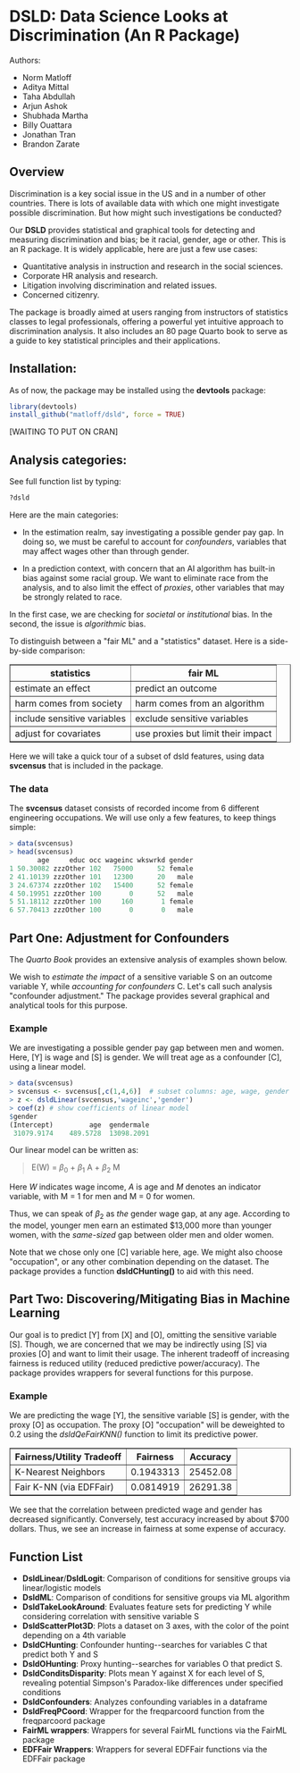 
# DSLD: Data Science Looks at Discrimination (An R Package)

Authors: 
- Norm Matloff
- Aditya Mittal
- Taha Abdullah
- Arjun Ashok
- Shubhada Martha
- Billy Ouattara
- Jonathan Tran
- Brandon Zarate

## Overview

Discrimination is a key social issue in the US and in a number of other
countries. There is lots of available data with which one might
investigate possible discrimination. But how might such investigations
be conducted?

Our **DSLD** provides statistical and graphical tools for detecting and 
measuring discrimination and bias; be it racial, gender, age or other. 
This is an R package. It is widely applicable, here are just a few use cases:

- Quantitative analysis in instruction and research in the social sciences.
- Corporate HR analysis and research.
- Litigation involving discrimination and related issues.
- Concerned citizenry.

The package is broadly aimed at users ranging from instructors of statistics classes to legal professionals, 
offering a powerful yet intuitive approach to discrimination analysis.  It also includes an 80 page Quarto book 
to serve as a guide to key statistical principles and their applications.

## Installation:

As of now, the package may be installed using the **devtools** package:

```R
library(devtools)
install_github("matloff/dsld", force = TRUE)
```

[WAITING TO PUT ON CRAN]

## Analysis categories:

See full function list by typing:

```R
?dsld
```

Here are the main categories:

- In the estimation realm, say investigating a possible gender pay gap.
In doing so, we must be careful to account for *confounders*, variables
that may affect wages other than through gender.

- In a prediction context, with concern that an AI algorithm has built-in
bias against some racial group.  We want to eliminate race from the
analysis, and to also limit the effect of *proxies*, other variables
that may be strongly related to race.

In the first case, we are checking for *societal* or *institutional*
bias. In the second, the issue is *algorithmic* bias.

To distinguish between a "fair ML" and a "statistics" dataset. Here is a side-by-side comparison:

<table border="1">

   <tr>
   <th>statistics</th>
   <th>fair ML</th>
   </tr>

   <tr>
   <td>estimate an effect</td>
   <td>predict an outcome</td>
   </tr>

   <tr>
   <td>harm comes from society</td>
   <td>harm comes from an algorithm</td>
   </tr>

   <tr>
   <td>include sensitive variables</td>
   <td>exclude sensitive variables</td>
   </tr>

   <tr>
   <td>adjust for covariates</td>
   <td>use proxies but limit their impact</td>
   </tr>

</table>

Here we will take a quick tour of a subset of dsld features, using data **svcensus** that is included in the package.

### The data

The **svcensus** dataset consists of recorded income from 6 different engineering occupations. We will use only a few features, to keep 
things simple:

```R
> data(svcensus)
> head(svcensus)
       age     educ occ wageinc wkswrkd gender
1 50.30082 zzzOther 102   75000      52 female
2 41.10139 zzzOther 101   12300      20   male
3 24.67374 zzzOther 102   15400      52 female
4 50.19951 zzzOther 100       0      52   male
5 51.18112 zzzOther 100     160       1 female
6 57.70413 zzzOther 100       0       0   male
```

## Part One: Adjustment for Confounders 

The *Quarto Book* provides an extensive analysis of examples shown below.

We wish to *estimate the impact* of a sensitive variable S on an outcome variable Y, while *accounting for confounders* C. 
Let's call such analysis "confounder adjustment." The package provides several graphical and analytical tools for this purpose.

### Example

We are investigating a possible gender pay gap between men and women. Here, [Y] is wage and [S] is gender. 
We will treat age as a confounder [C], using a linear model.

```R
> data(svcensus)
> svcensus <- svcensus[,c(1,4,6)]  # subset columns: age, wage, gender
> z <- dsldLinear(svcensus,'wageinc','gender')
> coef(z) # show coefficients of linear model
$gender
(Intercept)         age  gendermale 
 31079.9174    489.5728  13098.2091 
```
Our linear model can be written as: 

> E(W) = $\beta_0$ + $\beta_1$ A + $\beta_2$ M

Here *W* indicates wage income, *A* is age and *M* denotes an indicator variable, with M = 1 for men and M = 0 for women.

Thus, we can speak of $\beta_2$ as *the* gender wage gap, at any age. According to the model, younger men earn an estimated $13,000 more than
younger women, with the *same-sized* gap between older men and older women. 

Note that we chose only one [C] variable here, age.  We might also choose "occupation", or any other combination depending on the dataset.
The package provides a function **dsldCHunting()** to aid with this need. 

## Part Two: Discovering/Mitigating Bias in Machine Learning

Our goal is to predict [Y] from [X] and [O], omitting the sensitive variable [S]. Though, we are concerned that we may be indirectly using [S] via proxies [O] 
and want to limit their usage. The inherent tradeoff of increasing fairness is reduced utility (reduced predictive power/accuracy). 
The package provides wrappers for several functions for this purpose.

### Example

We are predicting the wage [Y], the sensitive variable [S] is gender, with the proxy [O] as occupation. The proxy [O] "occupation" will be deweighted
to 0.2 using the *dsldQeFairKNN()* function to limit its predictive power.

<table border="1">

   <tr>
   <th>Fairness/Utility Tradeoff</th>
   <th>Fairness</th>
   <th>Accuracy</th>
   </tr>

   <tr>
   <td>K-Nearest Neighbors</td>
   <td>0.1943313</td>
   <td>25452.08</td>
   </tr>

   <tr>
   <td>Fair K-NN (via EDFFair)</td>
   <td>0.0814919</td>
   <td>26291.38</td>
   </tr>
</table>

We see that the correlation between predicted wage and gender has decreased significantly. Conversely, test accuracy increased by about \$700 dollars. Thus, we see an increase in fairness at some expense of accuracy. 

## Function List
- **DsldLinear**/**DsldLogit**: Comparison of conditions for sensitive groups via linear/logistic models
- **DsldML**: Comparison of conditions for sensitive groups via ML algorithm
- **DsldTakeLookAround**: Evaluates feature sets for predicting Y while considering correlation with sensitive variable S
- **DsldScatterPlot3D**: Plots a dataset on 3 axes, with the color of the point depending on a 4th variable
- **DsldCHunting**: Confounder hunting--searches for variables C that predict both Y and S  
- **DsldOHunting**: Proxy hunting--searches for variables O that predict S.
- **DsldConditsDisparity**: Plots mean Y against X for each level of S, revealing potential Simpson's Paradox-like differences under specified conditions
- **DsldConfounders**: Analyzes confounding variables in a dataframe 
- **DsldFreqPCoord**:  Wrapper for the freqparcoord function from the freqparcoord package
- **FairML wrappers**: Wrappers for several FairML functions via the FairML package
- **EDFFair Wrappers**: Wrappers for several EDFFair functions via the EDFFair package
